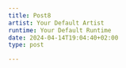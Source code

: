 ```yaml
---
title: Post8
artist: Your Default Artist
runtime: Your Default Runtime
date: 2024-04-14T19:04:40+02:00
type: post

---
```

